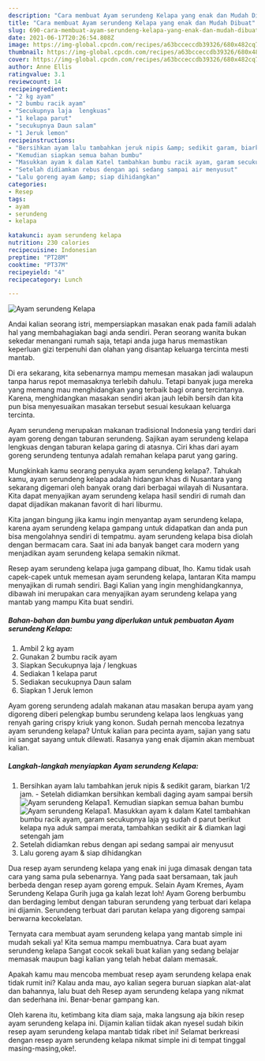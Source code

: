 ```yaml
---
description: "Cara membuat Ayam serundeng Kelapa yang enak dan Mudah Dibuat"
title: "Cara membuat Ayam serundeng Kelapa yang enak dan Mudah Dibuat"
slug: 690-cara-membuat-ayam-serundeng-kelapa-yang-enak-dan-mudah-dibuat
date: 2021-06-17T20:26:54.808Z
image: https://img-global.cpcdn.com/recipes/a63bcceccdb39326/680x482cq70/ayam-serundeng-kelapa-foto-resep-utama.jpg
thumbnail: https://img-global.cpcdn.com/recipes/a63bcceccdb39326/680x482cq70/ayam-serundeng-kelapa-foto-resep-utama.jpg
cover: https://img-global.cpcdn.com/recipes/a63bcceccdb39326/680x482cq70/ayam-serundeng-kelapa-foto-resep-utama.jpg
author: Anne Ellis
ratingvalue: 3.1
reviewcount: 14
recipeingredient:
- "2 kg ayam"
- "2 bumbu racik ayam"
- "Secukupnya laja  lengkuas"
- "1 kelapa parut"
- "secukupnya Daun salam"
- "1 Jeruk lemon"
recipeinstructions:
- "Bersihkan ayam lalu tambahkan jeruk nipis &amp; sedikit garam, biarkan 1/2 jam. Setelah didiamkan bersihkan kembali daging ayam sampai bersih"
- "Kemudian siapkan semua bahan bumbu"
- "Masukkan ayam k dalam Katel tambahkan bumbu racik ayam, garam secukupnya laja yg sudah d parut berikut kelapa nya aduk sampai merata, tambahkan sedikit air &amp; diamkan lagi setengah jam"
- "Setelah didiamkan rebus dengan api sedang sampai air menyusut"
- "Lalu goreng ayam &amp; siap dihidangkan"
categories:
- Resep
tags:
- ayam
- serundeng
- kelapa

katakunci: ayam serundeng kelapa 
nutrition: 230 calories
recipecuisine: Indonesian
preptime: "PT28M"
cooktime: "PT37M"
recipeyield: "4"
recipecategory: Lunch

---
```



![Ayam serundeng Kelapa](https://img-global.cpcdn.com/recipes/a63bcceccdb39326/680x482cq70/ayam-serundeng-kelapa-foto-resep-utama.jpg)

Andai kalian seorang istri, mempersiapkan masakan enak pada famili adalah hal yang membahagiakan bagi anda sendiri. Peran seorang  wanita bukan sekedar menangani rumah saja, tetapi anda juga harus memastikan keperluan gizi terpenuhi dan olahan yang disantap keluarga tercinta mesti mantab.

Di era  sekarang, kita sebenarnya mampu memesan masakan jadi walaupun tanpa harus repot memasaknya terlebih dahulu. Tetapi banyak juga mereka yang memang mau menghidangkan yang terbaik bagi orang tercintanya. Karena, menghidangkan masakan sendiri akan jauh lebih bersih dan kita pun bisa menyesuaikan masakan tersebut sesuai kesukaan keluarga tercinta. 

Ayam serundeng merupakan makanan tradisional Indonesia yang terdiri dari ayam goreng dengan taburan serundeng. Sajikan ayam serundeng kelapa lengkuas dengan taburan kelapa garing di atasnya. Ciri khas dari ayam goreng serundeng tentunya adalah remahan kelapa parut yang garing.

Mungkinkah kamu seorang penyuka ayam serundeng kelapa?. Tahukah kamu, ayam serundeng kelapa adalah hidangan khas di Nusantara yang sekarang digemari oleh banyak orang dari berbagai wilayah di Nusantara. Kita dapat menyajikan ayam serundeng kelapa hasil sendiri di rumah dan dapat dijadikan makanan favorit di hari liburmu.

Kita jangan bingung jika kamu ingin menyantap ayam serundeng kelapa, karena ayam serundeng kelapa gampang untuk didapatkan dan anda pun bisa mengolahnya sendiri di tempatmu. ayam serundeng kelapa bisa diolah dengan bermacam cara. Saat ini ada banyak banget cara modern yang menjadikan ayam serundeng kelapa semakin nikmat.

Resep ayam serundeng kelapa juga gampang dibuat, lho. Kamu tidak usah capek-capek untuk memesan ayam serundeng kelapa, lantaran Kita mampu menyajikan di rumah sendiri. Bagi Kalian yang ingin menghidangkannya, dibawah ini merupakan cara menyajikan ayam serundeng kelapa yang mantab yang mampu Kita buat sendiri.

<!--inarticleads1-->

##### Bahan-bahan dan bumbu yang diperlukan untuk pembuatan Ayam serundeng Kelapa:

1. Ambil 2 kg ayam
1. Gunakan 2 bumbu racik ayam
1. Siapkan Secukupnya laja / lengkuas
1. Sediakan 1 kelapa parut
1. Sediakan secukupnya Daun salam
1. Siapkan 1 Jeruk lemon


Ayam goreng serundeng adalah makanan atau masakan berupa ayam yang digoreng diberi pelengkap bumbu serundeng kelapa laos lengkuas yang renyah garing crispy kriuk yang konon. Sudah pernah mencoba lezatnya ayam serundeng kelapa? Untuk kalian para pecinta ayam, sajian yang satu ini sangat sayang untuk dilewati. Rasanya yang enak dijamin akan membuat kalian. 

<!--inarticleads2-->

##### Langkah-langkah menyiapkan Ayam serundeng Kelapa:

1. Bersihkan ayam lalu tambahkan jeruk nipis &amp; sedikit garam, biarkan 1/2 jam. - Setelah didiamkan bersihkan kembali daging ayam sampai bersih
<img src="https://img-global.cpcdn.com/steps/884f18434c6d076c/160x128cq70/ayam-serundeng-kelapa-langkah-memasak-1-foto.jpg" alt="Ayam serundeng Kelapa">1. Kemudian siapkan semua bahan bumbu
<img src="https://img-global.cpcdn.com/steps/f0451ab63501ad11/160x128cq70/ayam-serundeng-kelapa-langkah-memasak-2-foto.jpg" alt="Ayam serundeng Kelapa">1. Masukkan ayam k dalam Katel tambahkan bumbu racik ayam, garam secukupnya laja yg sudah d parut berikut kelapa nya aduk sampai merata, tambahkan sedikit air &amp; diamkan lagi setengah jam
1. Setelah didiamkan rebus dengan api sedang sampai air menyusut
1. Lalu goreng ayam &amp; siap dihidangkan


Dua resep ayam serundeng kelapa yang enak ini juga dimasak dengan tata cara yang sama pula sebenarnya. Yang pada saat bersamaan, tak jauh berbeda dengan resep ayam goreng empuk. Selain Ayam Kremes, Ayam Serundeng Kelapa Gurih juga ga kalah lezat loh! Ayam Goreng berbumbu dan berdaging lembut dengan taburan serundeng yang terbuat dari kelapa ini dijamin. Serundeng terbuat dari parutan kelapa yang digoreng sampai berwarna kecokelatan. 

Ternyata cara membuat ayam serundeng kelapa yang mantab simple ini mudah sekali ya! Kita semua mampu membuatnya. Cara buat ayam serundeng kelapa Sangat cocok sekali buat kalian yang sedang belajar memasak maupun bagi kalian yang telah hebat dalam memasak.

Apakah kamu mau mencoba membuat resep ayam serundeng kelapa enak tidak rumit ini? Kalau anda mau, ayo kalian segera buruan siapkan alat-alat dan bahannya, lalu buat deh Resep ayam serundeng kelapa yang nikmat dan sederhana ini. Benar-benar gampang kan. 

Oleh karena itu, ketimbang kita diam saja, maka langsung aja bikin resep ayam serundeng kelapa ini. Dijamin kalian tiidak akan nyesel sudah bikin resep ayam serundeng kelapa mantab tidak ribet ini! Selamat berkreasi dengan resep ayam serundeng kelapa nikmat simple ini di tempat tinggal masing-masing,oke!.

